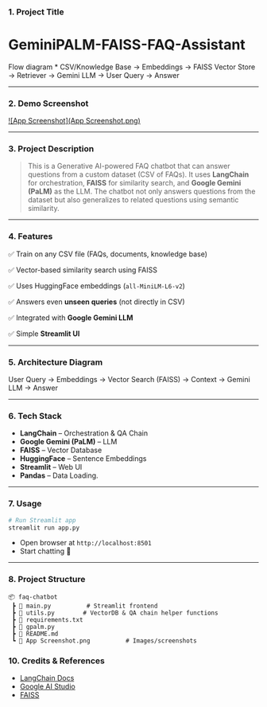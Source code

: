 ### 1. **Project Title**
# GeminiPALM-FAISS-FAQ-Assistant

Flow diagram
    * CSV/Knowledge Base → Embeddings → FAISS Vector Store → Retriever → Gemini LLM → User Query → Answer

---

### 2. **Demo Screenshot**

[![App Screenshot](App Screenshot.png)](https://github.com/akashkanumetta/GeminiRAG-FAQ/blob/main/App%20Screenshot.png)

---

### 3. **Project Description**

  > This is a Generative AI-powered FAQ chatbot that can answer questions from a custom dataset (CSV of FAQs).
  > It uses **LangChain** for orchestration, **FAISS** for similarity search, and **Google Gemini (PaLM)** as the LLM.
  > The chatbot not only answers questions from the dataset but also generalizes to related questions using semantic similarity.

---

### 4. **Features**

✅ Train on any CSV file (FAQs, documents, knowledge base)

✅ Vector-based similarity search using FAISS

✅ Uses HuggingFace embeddings (`all-MiniLM-L6-v2`)

✅ Answers even **unseen queries** (not directly in CSV)

✅ Integrated with **Google Gemini LLM**

✅ Simple **Streamlit UI**

---

### 5. **Architecture Diagram**

User Query → Embeddings → Vector Search (FAISS) → Context → Gemini LLM → Answer

---

### 6. **Tech Stack**

* **LangChain** – Orchestration & QA Chain
* **Google Gemini (PaLM)** – LLM
* **FAISS** – Vector Database
* **HuggingFace** – Sentence Embeddings
* **Streamlit** – Web UI
* **Pandas** – Data Loading.

---

### 7. **Usage**

```bash
# Run Streamlit app
streamlit run app.py
```

* Open browser at `http://localhost:8501`
* Start chatting 🚀

---

### 8. **Project Structure**

```
📦 faq-chatbot
 ┣ 📜 main.py          # Streamlit frontend
 ┣ 📜 utils.py        # VectorDB & QA chain helper functions
 ┣ 📜 requirements.txt
 ┣ 📜 gpalm.py
 ┣ 📜 README.md
 ┗ 📜 App Screenshot.png          # Images/screenshots
```

### 10. **Credits & References**

* [LangChain Docs](https://python.langchain.com)
* [Google AI Studio](https://aistudio.google.com)
* [FAISS](https://github.com/facebookresearch/faiss)
